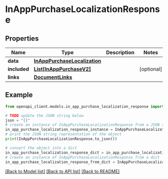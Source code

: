 # InAppPurchaseLocalizationResponse


## Properties

Name | Type | Description | Notes
------------ | ------------- | ------------- | -------------
**data** | [**InAppPurchaseLocalization**](InAppPurchaseLocalization.md) |  | 
**included** | [**List[InAppPurchaseV2]**](InAppPurchaseV2.md) |  | [optional] 
**links** | [**DocumentLinks**](DocumentLinks.md) |  | 

## Example

```python
from openapi_client.models.in_app_purchase_localization_response import InAppPurchaseLocalizationResponse

# TODO update the JSON string below
json = "{}"
# create an instance of InAppPurchaseLocalizationResponse from a JSON string
in_app_purchase_localization_response_instance = InAppPurchaseLocalizationResponse.from_json(json)
# print the JSON string representation of the object
print(InAppPurchaseLocalizationResponse.to_json())

# convert the object into a dict
in_app_purchase_localization_response_dict = in_app_purchase_localization_response_instance.to_dict()
# create an instance of InAppPurchaseLocalizationResponse from a dict
in_app_purchase_localization_response_from_dict = InAppPurchaseLocalizationResponse.from_dict(in_app_purchase_localization_response_dict)
```
[[Back to Model list]](../README.md#documentation-for-models) [[Back to API list]](../README.md#documentation-for-api-endpoints) [[Back to README]](../README.md)


